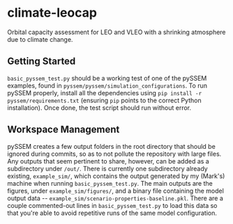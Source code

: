 # climate-leocap
Orbital capacity assessment for LEO and VLEO with a shrinking atmosphere due to climate change.

## Getting Started
`basic_pyssem_test.py` should be a working test of one of the pySSEM examples, found in `pyssem/pyssem/simulation_configurations`. To run pySSEM properly, install all the dependencies using `pip install -r pyssem/requirements.txt` (ensuring `pip` points to the correct Python installation). Once done, the test script should run without error.

## Workspace Management
pySSEM creates a few output folders in the root directory that should be ignored during commits, so as to not pollute the repository with large files. Any outputs that seem pertinent to share, however, can be added as a subdirectory under `/out/`. There is currently one subdirectory already existing, `example_sim/`, which contains the output generated by my (Mark's) machine when running `basic_pyssem_test.py`. The main outputs are the figures, under `example_sim/figures/`, and a binary file containing the model output data -- `example_sim/scenario-properties-baseline.pkl`. There are a couple commented-out lines in `basic_pyssem_test.py` to load this data so that you're able to avoid repetitive runs of the same model configuration.
